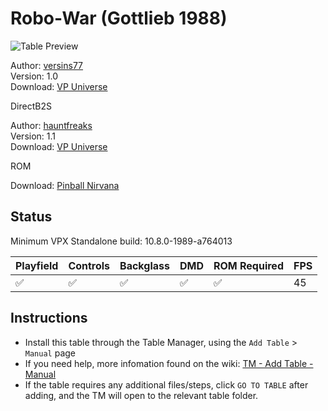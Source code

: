 # Robo-War (Gottlieb 1988)

![Table Preview](../../images/vpx-robowar.png)

Author: [versins77](https://vpuniverse.com/profile/29661-versins77/)  
Version: 1.0  
Download: [VP Universe](https://vpuniverse.com/files/file/14792-robo-war-premier-1988/)

DirectB2S

Author: [hauntfreaks](https://vpuniverse.com/profile/5216-hauntfreaks/)  
Version: 1.1  
Download: [VP Universe](https://vpuniverse.com/files/file/16411-robo-war-gottlieb-1988-b2s-with-fulldmd/)

ROM

Download: [Pinball Nirvana](https://pinballnirvana.com/forums/resources/robowars.2245/)

## Status 

Minimum VPX Standalone build: 10.8.0-1989-a764013

| Playfield | Controls | Backglass | DMD | ROM Required | FPS | 
|-----------|----------|-----------|-----|--------------|-----|
| :white_check_mark: | :white_check_mark: | :white_check_mark: | :white_check_mark: | :white_check_mark: | 45 |

## Instructions

- Install this table through the Table Manager, using the `Add Table` > `Manual` page
- If you need help, more infomation found on the wiki: [TM - Add Table - Manual](https://github.com/LegendsUnchained/vpx-standalone-alp4k/wiki/%5B04%5D-%F0%9F%A7%A1-TM-%E2%80%90-Other-Features#add-table---manual)
- If the table requires any additional files/steps, click `GO TO TABLE` after adding, and the TM will open to the relevant table folder.

